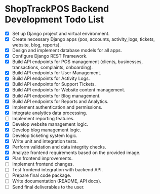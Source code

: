 # ShopTrackPOS Backend Development Todo List

- [x] Set up Django project and virtual environment.
- [x] Create necessary Django apps (pos, accounts, activity_logs, tickets, website, blog, reports).
- [x] Design and implement database models for all apps.
- [x] Configure Django REST Framework.
- [x] Build API endpoints for POS management (clients, businesses, transactions, complaints, onboarding).
- [x] Build API endpoints for User Management.
- [x] Build API endpoints for Activity Logs.
- [x] Build API endpoints for Support Tickets.
- [x] Build API endpoints for Website content management.
- [x] Build API endpoints for Blog management.
- [x] Build API endpoints for Reports and Analytics.
- [x] Implement authentication and permissions.
- [x] Integrate analytics data processing.
- [ ] Implement reporting features.
- [x] Develop website management logic.
- [x] Develop blog management logic.
- [x] Develop ticketing system logic.
- [x] Write unit and integration tests.
- [x] Perform validation and data integrity checks.
- [x] Analyze frontend requirements based on the provided image.
- [x] Plan frontend improvements.
- [ ] Implement frontend changes.
- [ ] Test frontend integration with backend API.
- [ ] Prepare final code package.
- [ ] Write documentation (README, API docs).
- [ ] Send final deliverables to the user.
